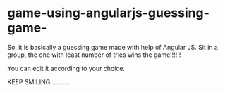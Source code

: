 # game-using-angularjs-guessing-game-
So, it is basically a guessing game made with help of Angular JS.
Sit in a group, the one with least number of tries wins the game!!!!!!

You can edit it according to your choice.

KEEP SMILING...........
